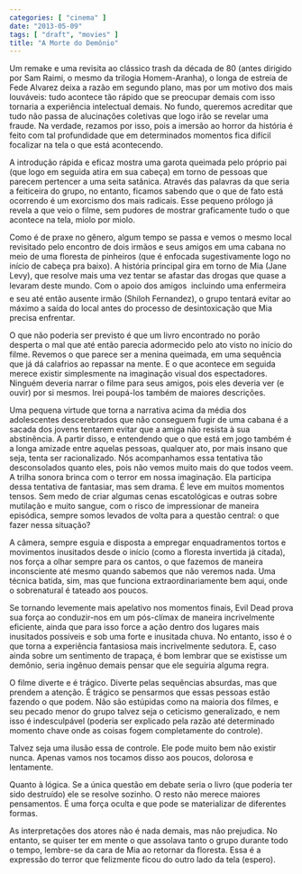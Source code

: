 ```yaml
---
categories: [ "cinema" ]
date: "2013-05-09"
tags: [ "draft", "movies" ]
title: "A Morte do Demônio"
---
```

Um remake e uma revisita ao clássico trash da década de 80 (antes
dirigido por Sam Raimi, o mesmo da trilogia Homem-Aranha), o longa de
estreia de Fede Alvarez deixa a razão em segundo plano, mas por um motivo
dos mais louváveis: tudo acontece tão rápido que se preocupar demais
com isso tornaria a experiência intelectual demais. No fundo, queremos
acreditar que tudo não passa de alucinações coletivas que logo irão
se revelar uma fraude. Na verdade, rezamos por isso, pois a imersão ao
horror da história é feito com tal profundidade que em determinados
momentos fica difícil focalizar na tela o que está acontecendo.

A introdução rápida e eficaz mostra uma garota queimada pelo próprio
pai (que logo em seguida atira em sua cabeça) em torno de pessoas que
parecem pertencer a uma seita satânica. Através das palavras da que
seria a feiticeira do grupo, no entanto, ficamos sabendo que o que de fato
está ocorrendo é um exorcismo dos mais radicais. Esse pequeno prólogo
já revela a que veio o filme, sem pudores de mostrar graficamente tudo
o que acontece na tela, miolo por miolo.

Como é de praxe no gênero, algum tempo se passa e vemos o mesmo local
revisitado pelo encontro de dois irmãos e seus amigos em uma cabana no
meio de uma floresta de pinheiros (que é enfocada sugestivamente logo
no início de cabeça pra baixo). A história principal gira em torno de
Mia (Jane Levy), que resolve mais uma vez tentar se afastar das drogas
que quase a levaram deste mundo. Com o apoio dos amigos  incluindo
uma enfermeira  e seu até então ausente irmão (Shiloh Fernandez),
o grupo tentará evitar ao máximo a saída do local antes do processo
de desintoxicação que Mia precisa enfrentar.

O que não poderia ser previsto é que um livro encontrado no porão
desperta o mal que até então parecia adormecido pelo ato visto
no início do filme. Revemos o que parece ser a menina queimada, em
uma sequência que já dá calafrios ao repassar na mente. E o que
acontece em seguida merece existir simplesmente na imaginação visual
dos espectadores. Ninguém deveria narrar o filme para seus amigos,
pois eles deveria ver (e ouvir) por si mesmos. Irei poupá-los também
de maiores descrições.

Uma pequena virtude que torna a narrativa acima da média dos adolescentes
descerebrados que não conseguem fugir de uma cabana é a sacada dos
jovens tentarem evitar que a amiga não resista à sua abstinência. A
partir disso, e entendendo que o que está em jogo também é a longa
amizade entre aquelas pessoas, qualquer ato, por mais insano que
seja, tenta ser racionalizado. Nós acompanhamos essa tentativa tão
desconsolados quanto eles, pois não vemos muito mais do que todos veem. A
trilha sonora brinca com o terror em nossa imaginação. Ela participa
dessa tentativa de fantasiar, mas sem drama. É leve em muitos momentos
tensos. Sem medo de criar algumas cenas escatológicas e outras sobre
mutilação e muito sangue, com o risco de impressionar de maneira
episódica, sempre somos levados de volta para a questão central:
o que fazer nessa situação?

A câmera, sempre esguia e disposta a empregar enquadramentos tortos e
movimentos inusitados desde o início (como a floresta invertida já
citada), nos força a olhar sempre para os cantos, o que fazemos de
maneira inconsciente até mesmo quando sabemos que não veremos nada. Uma
técnica batida, sim, mas que funciona extraordinariamente bem aqui,
onde o sobrenatural é tateado aos poucos.

Se tornando levemente mais apelativo nos momentos finais, Evil Dead prova
sua força ao conduzir-nos em um pós-clímax de maneira incrivelmente
eficiente, ainda que para isso force a ação dentro dos lugares mais
inusitados possíveis e sob uma forte e inusitada chuva. No entanto, isso
é o que torna a experiência fantasiosa mais incrivelmente sedutora. E,
caso ainda sobre um sentimento de trapaça, é bom lembrar que se
existisse um demônio, seria ingênuo demais pensar que ele seguiria
alguma regra.

O filme diverte e é trágico. Diverte pelas sequências absurdas, mas que
prendem a atenção. É trágico se pensarmos que essas pessoas estão
fazendo o que podem. Não são estúpidas como na maioria dos filmes,
e seu pecado menor do grupo talvez seja o ceticismo generalizado, e nem
isso é indesculpável (poderia ser explicado pela razão até determinado
momento chave onde as coisas fogem completamente do controle).

Talvez seja uma ilusão essa de controle. Ele pode muito bem não existir
nunca. Apenas vamos nos tocamos disso aos poucos, dolorosa e lentamente.

Quanto à lógica. Se a única questão em debate seria o livro (que
poderia ter sido destruído) ele se resolve sozinho. O resto não merece
maiores pensamentos. É uma força oculta e que pode se materializar de
diferentes formas.

As interpretações dos atores não é nada demais, mas não prejudica. No
entanto, se quiser ter em mente o que assolava tanto o grupo durante
todo o tempo, lembre-se da cara de Mia ao retornar da floresta. Essa é a
expressão do terror que felizmente ficou do outro lado da tela (espero).

